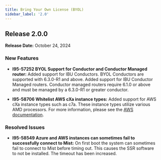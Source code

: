 ```yaml
---
title: Bring Your Own License (BYOL)
sidebar_label: '2.0'
---
```

## Release 2.0.0

**Release Date:** October 24, 2024

### New Features

- **I95-57252 BYOL Support for Conductor and Conductor Managed router:** Added support for IBU Conductors. BYOL Conductors are supported with 6.3.0-R1 and above. Added support for IBU Conductor Managed routers. Conductor managed routers require 6.1.0 or above and must be managed by a 6.3.0-R1 or greater conductor.

- **I95-58706 Whitelist AWS cXa instance types:** Added support for AWS cXa instance types such as c7a. These instance types utilize various AMD processors. For more information, please see the [AWS documentation](https://aws.amazon.com/ec2/instance-types/#Compute_Optimized).

### Resolved Issues

- **I95-58549 Azure and AWS instances can sometimes fail to successfully connect to Mist:** On first boot the system can sometimes fail to connect to Mist before timing out. This causes the SSR software to not be installed. The timeout has been increased.
